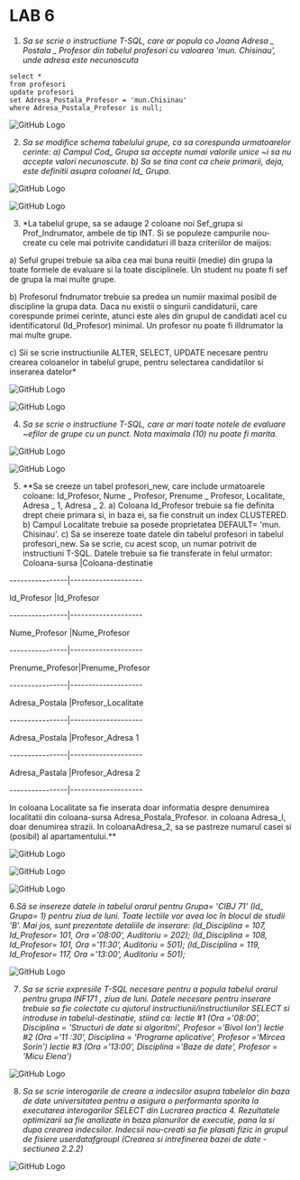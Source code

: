 # LAB 6


1. _Sa se scrie o instructiune T-SQL, care ar popula co Joana Adresa _ Postala _ Profesor din tabelul profesori cu valoarea 'mun. Chisinau', unde adresa este necunoscuta_
 
 ```
select *
from profesori
update profesori
set Adresa_Postala_Profesor = 'mun.Chisinau'
where Adresa_Postala_Profesor is null;
  ```

![GitHub Logo](https://github.com/MaryMN/BDC/blob/master/lab6/photo/1.PNG)



2. *Sa se modifice schema tabelului grupe, ca sa corespunda urmatoarelor cerinte: a) Campul Cod_ Grupa sa accepte numai valorile unice ~i sa nu accepte valori necunoscute. b) Sa se tina cont ca cheie primarii, deja, este definitii asupra coloanei Id_ Grupa.*

![GitHub Logo](https://github.com/MaryMN/BDC/blob/master/lab6/photo/2.PNG)

![GitHub Logo](https://github.com/MaryMN/BDC/blob/master/lab6/photo/2.1.PNG)



3. *La tabelul grupe, sa se adauge 2 coloane noi Sef_grupa si Prof_Indrumator, ambele de tip INT. Si se populeze campurile nou-create cu cele mai potrivite candidaturi ill baza criteriilor de maijos: 

a) Seful grupei trebuie sa aiba cea mai buna reuitii (medie) din grupa la toate formele de evaluare si la toate disciplinele. Un student nu poate fi sef de grupa la mai multe grupe. 

b) Profesorul fndrumator trebuie sa predea un numiir maximal posibil de discipline la grupa data. Daca nu existii o singurii candidaturii, care corespunde primei cerinte, atunci este ales din grupul de candidati acel cu identificatorul (Id_Profesor) minimal. Un profesor nu poate fi illdrumator la mai multe grupe. 

c) Sii se scrie instructiunile ALTER, SELECT, UPDATE necesare pentru crearea coloanelor in tabelul grupe, pentru selectarea candidatilor si inserarea datelor*


![GitHub Logo](https://github.com/MaryMN/BDC/blob/master/lab6/photo/3.PNG)

![GitHub Logo](https://github.com/MaryMN/BDC/blob/master/lab6/photo/3.1.PNG)




4. *Sa se scrie o instructiune T-SQL, care ar mari toate notele de evaluare ~efilor de grupe cu un punct. Nota maximala (10) nu poate fi marita.*

![GitHub Logo](https://github.com/MaryMN/BDC/blob/master/lab6/photo/4.PNG)

![GitHub Logo](https://github.com/MaryMN/BDC/blob/master/lab6/photo/4.1.PNG)


5. **Sa se creeze un tabel profesori_new, care include urmatoarele coloane: Id_Profesor,
Nume _ Profesor, Prenume _ Profesor, Localitate, Adresa _ 1, Adresa _ 2.
a) Coloana Id_Profesor trebuie sa fie definita drept cheie primara si, in baza ei, sa fie
construit un index CLUSTERED.
b) Campul Localitate trebuie sa posede proprietatea DEFAULT= 'mun. Chisinau'.
c) Sa se insereze toate datele din tabelul profesori in tabelul profesori_new. Sa se scrie, cu
acest scop, un numar potrivit de instructiuni T-SQL. Datele trebuie sa fie transferate in
felul urmator:
Coloana-sursa   |Coloana-destinatie

----------------|--------------------

Id_Profesor     |Id_Profesor

----------------|--------------------

Nume_Profesor   |Nume_Profesor

----------------|--------------------

Prenume_Profesor|Prenume_Profesor

----------------|--------------------

Adresa_Postala  |Profesor_Localitate

----------------|--------------------

Adresa_Postala  |Profesor_Adresa 1

----------------|--------------------

Adresa_Pastala  |Profesor_Adresa 2

----------------|--------------------

In coloana Localitate sa fie inserata doar informatia despre denumirea localitatii din
coloana-sursa Adresa_Postala_Profesor. in coloana Adresa_l, doar denumirea strazii. In
coloanaAdresa_2, sa se pastreze numarul casei si (posibil) al apartamentului.**

![GitHub Logo](https://github.com/MaryMN/BDC/blob/master/lab6/photo/5.PNG)

![GitHub Logo](https://github.com/MaryMN/BDC/blob/master/lab6/photo/5.1.PNG)

![GitHub Logo](https://github.com/MaryMN/BDC/blob/master/lab6/photo/5.2.PNG)


6.*Să se insereze datele in tabelul orarul pentru Grupa= 'CIBJ 71' (Id_ Grupa= 1) pentru ziua de luni. 
Toate lectiile vor avea loc în blocul de studii 'B'. Mai jos, sunt prezentate detaliile de inserare:
(ld_Disciplina = 107, Id_Profesor= 101, Ora ='08:00', Auditoriu = 202);
(Id_Disciplina = 108, Id_Profesor= 101, Ora ='11:30', Auditoriu = 501);
(ld_Disciplina = 119, Id_Profesor= 117, Ora ='13:00', Auditoriu = 501);*

![GitHub Logo](https://github.com/MaryMN/BDC/blob/master/lab6/photo/6.PNG)


7. *Sa se scrie expresiile T-SQL necesare pentru a popula tabelul orarul pentru grupa INF171 , ziua de luni. 
Datele necesare pentru inserare trebuie sa fie colectate cu ajutorul instructiunii/instructiunilor SELECT si 
introduse in tabelul-destinatie, stiind ca: 
lectie #1 (Ora ='08:00', Disciplina = 'Structuri de date si algoritmi', Profesor ='Bivol Ion')
lectie #2 (Ora ='11 :30', Disciplina = 'Programe aplicative', Profesor ='Mircea Sorin')
lectie #3 (Ora ='13:00', Disciplina ='Baze de date', Profesor = 'Micu Elena')*

![GitHub Logo](https://github.com/MaryMN/BDC/blob/master/lab6/photo/7.PNG)


8. *Sa se scrie interogarile de creare a indecsilor asupra tabelelor din baza de date universitatea pentru a asigura 
o performanta sporita la executarea interogarilor SELECT din Lucrarea practica 4. 
Rezultatele optimizarii sa fie analizate in baza planurilor de executie, pana la si dupa crearea indecsilor. 
Indecsii nou-creati sa fie plasati fizic in grupul de fisiere userdatafgroupl 
(Crearea si intrefinerea bazei de date - sectiunea 2.2.2)*

![GitHub Logo](https://github.com/MaryMN/BDC/blob/master/lab6/photo/8.PNG)
